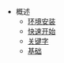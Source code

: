 * 概述
    * [环境安装](doc/install.md "go环境安装")
    * [快速开始](doc/first_code.md "快速开始")
    * [关键字](doc/go_keywords.md "go关键字")
    * [基础](doc/base.md "基础1")